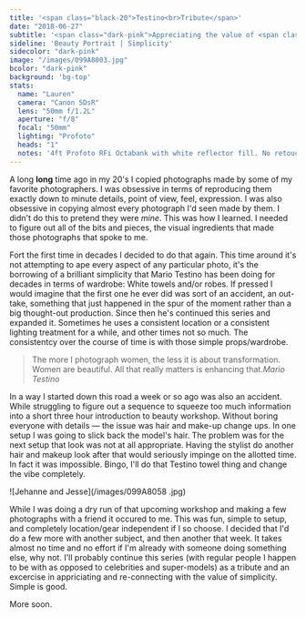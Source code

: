 ```yaml
---
title: '<span class="black-20">Testino<br>Tribute</span>'
date: "2018-06-27"
subtitle: '<span class="dark-pink">Appreciating the value of <span class="fw7">simplicity.</span></span>'
sideline: 'Beauty Portrait | Simplicity'
sidecolor: "dark-pink"
image: "/images/099A8003.jpg"
bcolor: "dark-pink"
background: 'bg-top'
stats:
  name: "Lauren"
  camera: "Canon 5DsR"
  lens: "50mm f/1.2L"
  aperture: "f/8"
  focal: "50mm"
  lighting: "Profoto"
  heads: "1"
  notes: '4ft Profoto RFi Octabank with white reflector fill. No retouch, black and white conversion is as close as I can get to Ilford XP2 Super with digital, a favorite of mine with portraits.'
---
```


A long **long** time ago in my 20's I copied photographs made by some of my favorite photographers. I was obsessive in terms of reproducing them exactly down to minute details, point of view, feel, expression. I was also obsessive in copying almost every photograph I'd seen made by them. I didn't do this to pretend they were *mine*. This was how I learned. I needed to figure out all of the bits and pieces, the visual ingredients that made those photographs that spoke to me.

Fort the first time in decades I decided to do that again. This time around it's not attempting to ape every aspect of any particular photo, it's the borrowing of a brilliant simplicity that Mario Testino has been doing for decades in terms of wardrobe: White towels and/or robes. If pressed I would imagine that the first one he ever did was sort of an accident, an out-take, something that just happened in the spur of the moment rather than a big thought-out production. Since then he's continued this series and expanded it. Sometimes he uses a consistent location or a consistent lighting treatment for a while, and other times not so much. The consistentcy over the course of time is with those simple props/wardrobe.

>The more I photograph women, the less it is about transformation. Women are beautiful. All that really matters is enhancing that.<cite>Mario Testino</cite>

In a way I started down this road a week or so ago was also an accident. While struggling to figure out a sequence to squeeze too much information into a short three hour introduction to beauty workshop. Without boring everyone with details &mdash; the issue was hair and make-up change ups. In one setup I was going to slick back the model's hair. The problem was for the next setup that look was not at all appropriate. Having the stylist do another hair and makeup look after that would seriously impinge on the allotted time. In fact it was impossible. Bingo, I'll do that Testino towel thing and change the vibe completely.

![Jehanne and Jesse](/images/099A8058 .jpg)

While I was doing a dry run of that upcoming workshop and making a few photographs with a friend it occured to me. This was fun, simple to setup, and completely location/gear independent if I so choose. I decided that I'd do a few more with another subject, and then another that week. It takes almost no time and no effort if I'm already with someone doing something else, why not. I'll probably continue this series (with regular people I happen to be with as opposed to celebrities and super-models) as a tribute and an excercise in appriciating and re-connecting with the value of simplicity. Simple is good.

More soon.